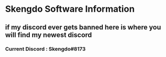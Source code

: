 # Skengdo Software Information

## if my discord ever gets banned here is where you will find my newest discord

### Current Discord : Skengdo#8173
